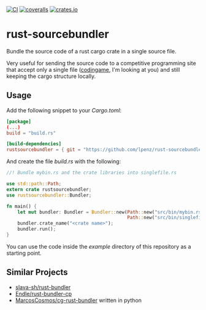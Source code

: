[![CI](https://github.com/lpenz/rust-sourcebundler/actions/workflows/ci.yml/badge.svg)](https://github.com/lpenz/rust-sourcebundler/actions/workflows/ci.yml)
[![coveralls](https://coveralls.io/repos/github/lpenz/rust-sourcebundler/badge.svg?branch=main)](https://coveralls.io/github/lpenz/rust-sourcebundler?branch=main)
[![crates.io](https://img.shields.io/crates/v/rustsourcebundler.svg)](https://crates.io/crates/rustsourcebundler)

# rust-sourcebundler

Bundle the source code of a rust cargo crate in a single source file.

Very useful for sending the source code to a competitive programming site that
accept only a single file ([codingame](https://codingame.com), I'm looking at
you) and still keeping the cargo structure locally.


## Usage

Add the following snippet to your *Cargo.toml*:

```toml
[package]
(...)
build = "build.rs"

[build-dependencies]
rustsourcebundler = { git = "https://github.com/lpenz/rust-sourcebundler" }
```

And create the file *build.rs* with the following:

```rust
//! Bundle mybin.rs and the crate libraries into singlefile.rs

use std::path::Path;
extern crate rustsourcebundler;
use rustsourcebundler::Bundler;

fn main() {
    let mut bundler: Bundler = Bundler::new(Path::new("src/bin/mybin.rs"),
                                            Path::new("src/bin/singlefile.rs"));
    bundler.crate_name("<crate name>");
    bundler.run();
}
```

You can use the code inside the *example* directory of this repository
as a starting point.


## Similar Projects

* [slava-sh/rust-bundler](https://github.com/slava-sh/rust-bundler)
* [Endle/rust-bundler-cp](https://github.com/Endle/rust-bundler-cp)
* [MarcosCosmos/cg-rust-bundler](https://github.com/MarcosCosmos/cg-rust-bundler)
  written in python

